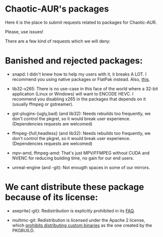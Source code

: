 # Chaotic-AUR's packages

Here it is the place to submit requests related to packages for Chaotic-AUR.

Please, use issues!

There are a few kind of requests which we will deny:

# Banished and rejected packages:

- snapd:
	I didn't knew how to help my users with it, it breaks A LOT.
	I recommend you using native packages or FlatPak instead. Also, [this](https://old.reddit.com/r/linuxmemes/comments/ppyz0g/damn_you_ubuntu/hd7jg1p/).

- lib32-x265:
	There is no use-case in this face of the world where a 32-bit application (Linux or Windows) will want to ENCODE HEVC.
	I recommend you disabling x265 in the packages that depends on it (usually ffmpeg or gstreamer).

- gst-plugins-{ugly,bad} (and lib32):
	Needs rebuilds too frequently, we don't control the pkgrel, so it would break user experience.
	(Dependencies requests are welcomed)

- ffmpeg-{full,headless} (and lib32):
	Needs rebuilds too frequently, we don't control the pkgrel, so it would break user experience.
	(Dependencies requests are welcomed)

- mpv-amd, ffmpeg-amd:
	That's just MPV/FFMPEG without CUDA and NVENC for reducing building time, no gain for our end users.

- unreal-engine (and -git):
	Not enougth spaces in some of our mirrors.

# We cant distribute these package because of its license:

- aseprite{-git}:
    Redistribution is explicitly prohibited in its [FAQ](https://www.aseprite.org/faq/#can-i-redistribute-aseprite).

- multimc-git:
    Redistribution is licensed under the Apache 2 license, which [prohibits distributing custom binaries](https://multimc.org/#Branding) as the one created by the PKGBUILD.
